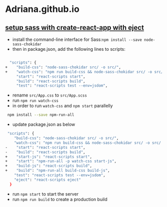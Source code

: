 # Adriana.github.io

## [setup sass with create-react-app with eject](https://github.com/facebook/create-react-app/blob/master/packages/react-scripts/template/README.md#adding-a-css-preprocessor-sass-less-etc)

- install the command-line interface for Sass:`npm install --save node-sass-chokidar`
- then in package.json, add the following lines to scripts:

```bash

  "scripts": {
+    "build-css": "node-sass-chokidar src/ -o src/",
+    "watch-css": "npm run build-css && node-sass-chokidar src/ -o src/ --watch --recursive",
     "start": "react-scripts start",
     "build": "react-scripts build",
     "test": "react-scripts test --env=jsdom",

```

- rename `src/App.css` to `src/App.scss`
- run `npm run watch-css`
- in order to run `watch-css` and `npm start` parallelly

 ```bash
  npm install --save npm-run-all
 ```

- update package.json as below

 ```bash
  "scripts": {
     "build-css": "node-sass-chokidar src/ -o src/",
     "watch-css": "npm run build-css && node-sass-chokidar src/ -o src/ --watch --recursive",
-    "start": "react-scripts start",
-    "build": "react-scripts build",
+    "start-js": "react-scripts start",
+    "start": "npm-run-all -p watch-css start-js",
+    "build-js": "react-scripts build",
+    "build": "npm-run-all build-css build-js",
     "test": "react-scripts test --env=jsdom",
     "eject": "react-scripts eject"
   }
 ```

- run `npm start` to start the server
- run `npm run build` to create a production build